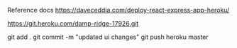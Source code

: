 Reference docs
https://daveceddia.com/deploy-react-express-app-heroku/



https://git.heroku.com/damp-ridge-17926.git

git add .
git commit -m "updated ui changes"
git push heroku master
